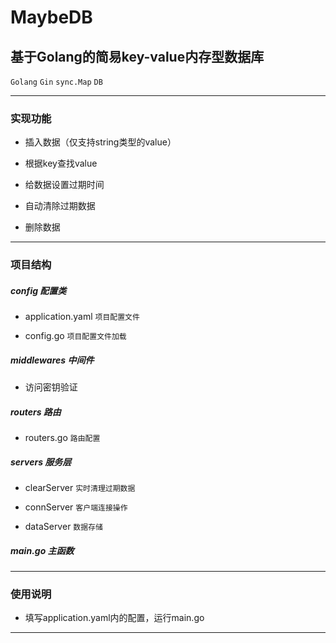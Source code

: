 # MaybeDB

## 基于Golang的简易key-value内存型数据库

`Golang` `Gin` `sync.Map` `DB`

***

### 实现功能

* 插入数据（仅支持string类型的value）

* 根据key查找value

* 给数据设置过期时间

* 自动清除过期数据

* 删除数据

***

### 项目结构

##### config 配置类

* application.yaml `项目配置文件`

* config.go `项目配置文件加载`

##### middlewares 中间件

* 访问密钥验证

##### routers 路由

* routers.go `路由配置`

##### servers 服务层

* clearServer `实时清理过期数据`

* connServer `客户端连接操作`

* dataServer `数据存储`

##### main.go 主函数

***

### 使用说明

* 填写application.yaml内的配置，运行main.go

***